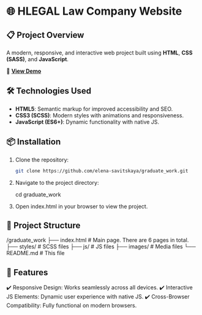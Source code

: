 # 🌐 HLEGAL Law Company Website

## 📋 Project Overview

A modern, responsive, and interactive web project built using **HTML**, **CSS (SASS)**, and **JavaScript**.

🚀 [**View Demo**](https://elena-savitskaya.github.io/graduate_work/)

## 🛠 Technologies Used

- **HTML5**: Semantic markup for improved accessibility and SEO.
- **CSS3 (SCSS)**: Modern styles with animations and responsiveness.
- **JavaScript (ES6+)**: Dynamic functionality with native JS.

## 📦 Installation

1. Clone the repository:

   ```bash
   git clone https://github.com/elena-savitskaya/graduate_work.git
   
2. Navigate to the project directory:

   cd graduate_work
   
3. Open index.html in your browser to view the project.

## 🔧 Project Structure

/graduate_work
├── index.html       # Main page. There are 6 pages in total.
├── styles/          # SCSS files
├── js/              # JS files
├── images/          # Media files
└── README.md        # This file

## 📌 Features
✔️ Responsive Design: Works seamlessly across all devices.
✔️ Interactive JS Elements: Dynamic user experience with native JS.
✔️ Cross-Browser Compatibility: Fully functional on modern browsers.

